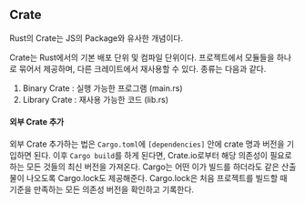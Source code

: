 ## Crate

Rust의 Crate는 JS의 Package와 유사한 개념이다.

Crate는 Rust에서의 기본 배포 단위 및 컴파일 단위이다.
프로젝트에서 모듈들을 하나로 묶어서 제공하며, 다른 크레이트에서 재사용할 수 있다.
종류는 다음과 같다.

1. Binary Crate : 실행 가능한 프로그램 (main.rs)
2. Library Crate : 재사용 가능한 코드 (lib.rs)

#### 외부 Crate 추가

외부 Crate 추가하는 법은 `Cargo.toml`에 `[dependencies]` 안에 crate 명과 버전을 기입하면 된다.
이후 `Cargo build`를 하게 된다면, Crate.io로부터 해당 의존성이 필요로 하는 모든 것들의 최신 버전을 가져온다.
Cargo는 어떤 이가 빌드를 하더라도 같은 산출물이 나오도록 Cargo.lock도 제공해준다.
Cargo.lock은 처음 프로젝트를 빌드할 때 기준을 만족하는 모든 의존성 버전을 확인하고 기록한다.